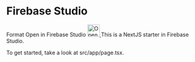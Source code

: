 # Firebase Studio

Format
Open in Firebase Studio
<a href="https://studio.firebase.google.com/import?url=https%3A%2F%2Fgithub.com%2Fkavya4kavya%2FTech_Match">
  <img
    height="32"
    alt="Open in Firebase Studio"
    src="https://cdn.firebasestudio.dev/btn/open_bright_32.svg">
</a>
This is a NextJS starter in Firebase Studio.

To get started, take a look at src/app/page.tsx.
